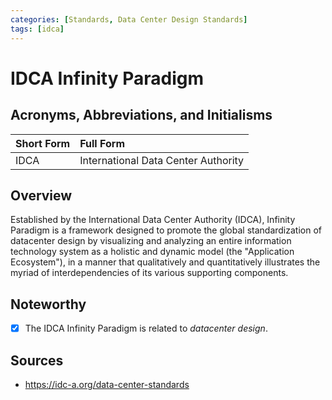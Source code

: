 ```yaml
---
categories: [Standards, Data Center Design Standards]
tags: [idca]
---
```


# IDCA Infinity Paradigm

## Acronyms, Abbreviations, and Initialisms

Short Form | Full Form
:--- | :---
IDCA | International Data Center Authority

## Overview

Established by the International Data Center Authority (IDCA), Infinity Paradigm is a framework designed to promote the global standardization of datacenter design by visualizing and analyzing an entire information technology system as a holistic and dynamic model (the "Application Ecosystem"), in a manner that qualitatively and quantitatively illustrates the myriad of interdependencies of its various supporting components.

## Noteworthy

- [x] The IDCA Infinity Paradigm is related to *datacenter design*.

## Sources

- https://idc-a.org/data-center-standards